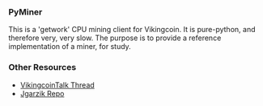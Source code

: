 ### PyMiner ###

This is a 'getwork' CPU mining client for Vikingcoin. It is pure-python, and therefore very, very slow.  The purpose is to provide a reference implementation of a miner, for study.

### Other Resources ###

- [VikingcoinTalk Thread](https://vikingcointalk.org/index.php?topic=3546.0)
- [Jgarzik Repo](https://github.com/jgarzik/pyminer)